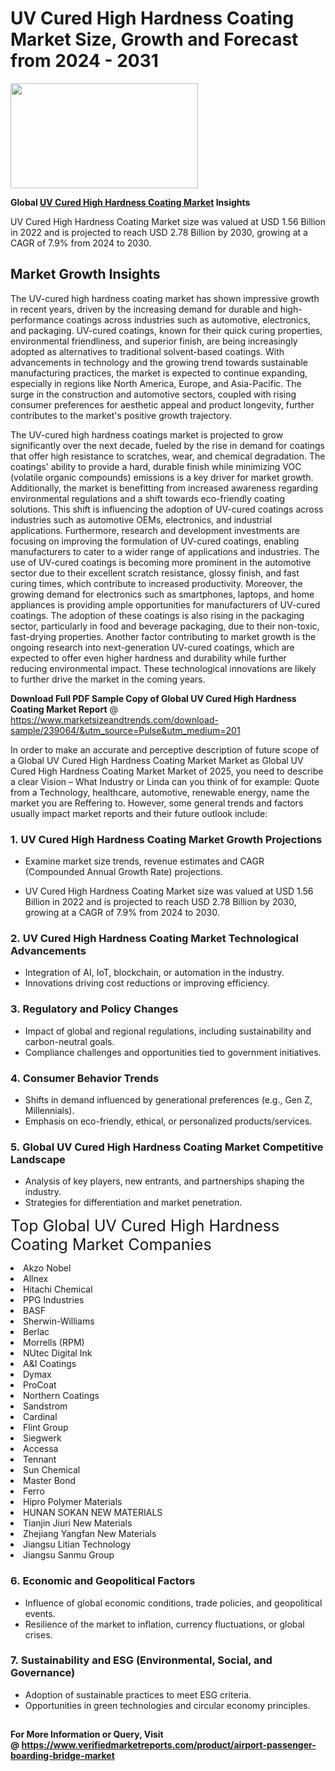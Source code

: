 <H1>UV Cured High Hardness Coating Market Size, Growth and Forecast from 2024 - 2031</H1><img class="aligncenter size-medium wp-image-584254" src="https://thirdeyenews.in/wp-content/uploads/2024/09/Global-Market-Research-300x168.jpeg" alt="" width="300" height="168" /><p><strong>Global&nbsp;<a href="https://www.marketsizeandtrends.com/download-sample/239064/&amp;utm_source=Pulse&amp;utm_medium=201">UV Cured High Hardness Coating Market</a> Insights</strong></p><p>UV Cured High Hardness Coating Market size was valued at USD 1.56 Billion in 2022 and is projected to reach USD 2.78 Billion by 2030, growing at a CAGR of 7.9% from 2024 to 2030.</p><p><h2>Market Growth Insights</h2> <p>The UV-cured high hardness coating market has shown impressive growth in recent years, driven by the increasing demand for durable and high-performance coatings across industries such as automotive, electronics, and packaging. UV-cured coatings, known for their quick curing properties, environmental friendliness, and superior finish, are being increasingly adopted as alternatives to traditional solvent-based coatings. With advancements in technology and the growing trend towards sustainable manufacturing practices, the market is expected to continue expanding, especially in regions like North America, Europe, and Asia-Pacific. The surge in the construction and automotive sectors, coupled with rising consumer preferences for aesthetic appeal and product longevity, further contributes to the market's positive growth trajectory. </p> <p>The UV-cured high hardness coatings market is projected to grow significantly over the next decade, fueled by the rise in demand for coatings that offer high resistance to scratches, wear, and chemical degradation. The coatings' ability to provide a hard, durable finish while minimizing VOC (volatile organic compounds) emissions is a key driver for market growth. Additionally, the market is benefitting from increased awareness regarding environmental regulations and a shift towards eco-friendly coating solutions. This shift is influencing the adoption of UV-cured coatings across industries such as automotive OEMs, electronics, and industrial applications. Furthermore, research and development investments are focusing on improving the formulation of UV-cured coatings, enabling manufacturers to cater to a wider range of applications and industries. The use of UV-cured coatings is becoming more prominent in the automotive sector due to their excellent scratch resistance, glossy finish, and fast curing times, which contribute to increased productivity. Moreover, the growing demand for electronics such as smartphones, laptops, and home appliances is providing ample opportunities for manufacturers of UV-cured coatings. The adoption of these coatings is also rising in the packaging sector, particularly in food and beverage packaging, due to their non-toxic, fast-drying properties. Another factor contributing to market growth is the ongoing research into next-generation UV-cured coatings, which are expected to offer even higher hardness and durability while further reducing environmental impact. These technological innovations are likely to further drive the market in the coming years. </p><p><span class=""><strong>Download Full PDF Sample Copy of Global UV Cured High Hardness Coating Market Report</strong> @ <a href="https://www.marketsizeandtrends.com/download-sample/239064/&amp;utm_source=Pulse&amp;utm_medium=201" target="_blank">https://www.marketsizeandtrends.com/download-sample/239064/&amp;utm_source=Pulse&amp;utm_medium=201</a></span></p><p>In order to make an accurate and perceptive description of future scope of a Global&nbsp;UV Cured High Hardness Coating Market Market as Global&nbsp;UV Cured High Hardness Coating Market Market of 2025, you need to describe a clear Vision &ndash; What Industry or Linda can you think of for example: Quote from a Technology, healthcare, automotive, renewable energy, name the market you are Reffering to. However, some general trends and factors usually impact market reports and their future outlook include:</p><h3>1.&nbsp;<strong>UV Cured High Hardness Coating Market Growth Projections</strong></h3><ul><li>Examine market size trends, revenue estimates and CAGR (Compounded Annual Growth Rate) projections.</li><li><p>UV Cured High Hardness Coating Market size was valued at USD 1.56 Billion in 2022 and is projected to reach USD 2.78 Billion by 2030, growing at a CAGR of 7.9% from 2024 to 2030.</p></li></ul><h3>2.&nbsp;<strong>UV Cured High Hardness Coating Market Technological Advancements</strong></h3><ul><li>Integration of AI, IoT, blockchain, or automation in the industry.</li><li>Innovations driving cost reductions or improving efficiency.</li></ul><h3>3.&nbsp;<strong>Regulatory and Policy Changes</strong></h3><ul><li>Impact of global and regional regulations, including sustainability and carbon-neutral goals.</li><li>Compliance challenges and opportunities tied to government initiatives.</li></ul><h3>4.&nbsp;<strong>Consumer Behavior Trends</strong></h3><ul><li>Shifts in demand influenced by generational preferences (e.g., Gen Z, Millennials).</li><li>Emphasis on eco-friendly, ethical, or personalized products/services.</li></ul><h3>5.&nbsp;<strong>Global UV Cured High Hardness Coating Market Competitive Landscape</strong></h3><ul><li>Analysis of key players, new entrants, and partnerships shaping the industry.</li><li>Strategies for differentiation and market penetration.</li></ul><p data-pm-slice="1 1 []"><span style="color: inherit; font-family: inherit; font-size: 25px;">Top Global UV Cured High Hardness Coating Market Companies</span></p><div class="" data-test-id=""><p><li>Akzo Nobel</li><li> Allnex</li><li> Hitachi Chemical</li><li> PPG Industries</li><li> BASF</li><li> Sherwin-Williams</li><li> Berlac</li><li> Morrells (RPM)</li><li> NUtec Digital Ink</li><li> A&I Coatings</li><li> Dymax</li><li> ProCoat</li><li> Northern Coatings</li><li> Sandstrom</li><li> Cardinal</li><li> Flint Group</li><li> Siegwerk</li><li> Accessa</li><li> Tennant</li><li> Sun Chemical</li><li> Master Bond</li><li> Ferro</li><li> Hipro Polymer Materials</li><li> HUNAN SOKAN NEW MATERIALS</li><li> Tianjin Jiuri New Materials</li><li> Zhejiang Yangfan New Materials</li><li> Jiangsu Litian Technology</li><li> Jiangsu Sanmu Group</li></p></div><h3>6.&nbsp;<strong>Economic and Geopolitical Factors</strong></h3><ul><li>Influence of global economic conditions, trade policies, and geopolitical events.</li><li>Resilience of the market to inflation, currency fluctuations, or global crises.</li></ul><h3>7.&nbsp;<strong>Sustainability and ESG (Environmental, Social, and Governance)</strong></h3><ul><li>Adoption of sustainable practices to meet ESG criteria.</li><li>Opportunities in green technologies and circular economy principles.</li></ul><h2><strong style="font-size: 14px;">For More Information or Query, Visit @&nbsp;</strong><a style="background-color: #ffffff; font-size: 14px;" href="https://www.marketsizeandtrends.com/report/uv-cured-high-hardness-coating-market/" target="_blank">https://www.verifiedmarketreports.com/product/airport-passenger-boarding-bridge-market</a></h2>
